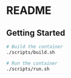 # README

## Getting Started

```bash
# Build the container
./scripts/build.sh

# Run the container
./scripts/run.sh
```